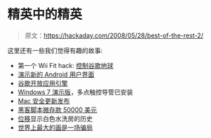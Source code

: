 # 精英中的精英

> 原文：<https://hackaday.com/2008/05/28/best-of-the-rest-2/>

这里还有一些我们觉得有趣的故事:

*   第一个 Wii Fit hack: [控制谷歌地球](http://www.youtube.com/watch?v=lKUDU9lE--E)
*   [演示新的 Android 用户界面](http://www.youtube.com/watch?v=arXolJrLVEg)
*   [谷歌开放应用引擎](http://www.computerworld.com/action/article.do?command=viewArticleBasic&taxonomyName=web_services&articleId=9089878&taxonomyId=61&intsrc=kc_top)
*   [Windows 7 演示版](http://blogs.pcworld.com/staffblog/archives/007022.html)，多点触控导管已安装
*   [Mac 安全更新发布](http://support.apple.com/kb/HT1897)
*   [黑客脚本微存款 50000 美元](http://www.pcpro.co.uk/news/201252/hacker-takes-50000-a-few-cents-at-a-time.html)
*   [位移](http://www.todayandtomorrow.net/2008/05/28/displacements/)显示白色水洗房的历史
*   [世界上最大的画是一场骗局](http://www.telegraph.co.uk/news/newstopics/howaboutthat/2038701/'Biggest-drawing-in-world'-revealed-as-hoax.html)